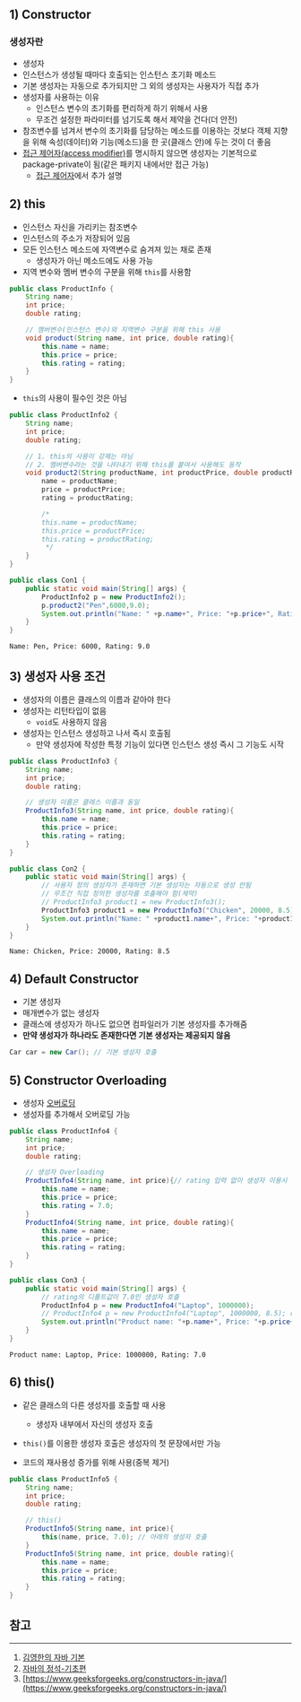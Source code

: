 ## 1) Constructor

### 생성자란

* 생성자
* 인스턴스가 생성될 때마다 호출되는 인스턴스 초기화 메소드
* 기본 생성자는 자동으로 추가되지만 그 외의 생성자는 사용자가 직접 추가
* 생성자를 사용하는 이유
  * 인스턴스 변수의 초기화를 편리하게 하기 위해서 사용
  * 무조건 설정한 파라미터를 넘기도록 해서 제약을 건다(더 안전)
* 참조변수를 넘겨서 변수의 초기화를 담당하는 메소드를 이용하는 것보다 객체 지향을 위해 속성(데이터)와 기능(메소드)을 한 곳(클래스 안)에 두는 것이 더 좋음
* [접근 제어자(access modifier)](https://github.com/seungki1011/Data-Engineering/blob/main/java/notes/(14)%20Access%20Modifier.md)를 명시하지 않으면 생성자는 기본적으로 package-private이 됨(같은 패키지 내에서만 접근 가능)
  * [접근 제어자](https://github.com/seungki1011/Data-Engineering/blob/main/java/notes/(14)%20Access%20Modifier.md)에서 추가 설명


## 2) this

* 인스턴스 자신을 가리키는 참조변수
* 인스턴스의 주소가 저장되어 있음
* 모든 인스턴스 메소드에 자역변수로 숨겨져 있는 채로 존재
  * 생성자가 아닌 메소드에도 사용 가능
* 지역 변수와 멤버 변수의 구분을 위해 ```this```를 사용함

```java
public class ProductInfo {
    String name;
    int price;
    double rating;

    // 멤버변수(인스턴스 변수)와 지역변수 구분을 위해 this 사용
    void product(String name, int price, double rating){
        this.name = name;
        this.price = price;
        this.rating = rating;
    }
}
```

* ```this```의 사용이 필수인 것은 아님

```java
public class ProductInfo2 {
    String name;
    int price;
    double rating;

    // 1. this의 사용이 강제는 아님
    // 2. 멤버변수라는 것을 나타내기 위해 this를 붙여서 사용해도 동작
    void product2(String productName, int productPrice, double productRating){
        name = productName;
        price = productPrice;
        rating = productRating;

        /*
        this.name = productName;
        this.price = productPrice;
        this.rating = productRating;
         */
    }
}
```

```java
public class Con1 {
    public static void main(String[] args) {
        ProductInfo2 p = new ProductInfo2();
        p.product2("Pen",6000,9.0);
        System.out.println("Name: " +p.name+", Price: "+p.price+", Rating: "+p.rating);
    }
}
```

```
Name: Pen, Price: 6000, Rating: 9.0
```

## 3) 생성자 사용 조건

* 생성자의 이름은 클래스의 이름과 같아야 한다
* 생성자는 리턴타입이 없음
  * ```void```도 사용하지 않음
* 생성자는 인스턴스 생성하고 나서 즉시 호출됨
  * 만약 생성자에 작성한 특정 기능이 있다면 인스턴스 생성 즉시 그 기능도 시작


```java
public class ProductInfo3 {
    String name;
    int price;
    double rating;

    // 생성자 이름은 클래스 이름과 동일
    ProductInfo3(String name, int price, double rating){
        this.name = name;
        this.price = price;
        this.rating = rating;
    }
}
```

```java
public class Con2 {
    public static void main(String[] args) {
        // 사용자 정의 생성자가 존재하면 기본 생성자는 자동으로 생성 안됨
      	// 무조건 직접 정의한 생성자를 호출해야 함(제약)
        // ProductInfo3 product1 = new ProductInfo3();
        ProductInfo3 product1 = new ProductInfo3("Chicken", 20000, 8.5);
        System.out.println("Name: " +product1.name+", Price: "+product1.price+", Rating: "+product1.rating);
    }
}
```

```
Name: Chicken, Price: 20000, Rating: 8.5
```

## 4) Default Constructor

* 기본 생성자
* 매개변수가 없는 생성자
* 클래스에 생성자가 하나도 없으면 컴파일러가 기본 생성자를 추가해줌
* **만약 생성자가 하나라도 존재한다면 기본 생성자는 제공되지 않음**

```java
Car car = new Car(); // 기본 생성자 호출
```

## 5) Constructor Overloading

* 생성자 [오버로딩](https://github.com/seungki1011/Data-Engineering/blob/main/java/notes/(8)%20Method.md#4-overloading)
* 생성자를 추가해서 오버로딩 가능

```java
public class ProductInfo4 {
    String name;
    int price;
    double rating;

    // 생성자 Overloading
    ProductInfo4(String name, int price){// rating 입력 없이 생성자 이용시 이 생성자 호출
        this.name = name;
        this.price = price;
        this.rating = 7.0;
    }
    ProductInfo4(String name, int price, double rating){
        this.name = name;
        this.price = price;
        this.rating = rating;
    }
}
```

```java
public class Con3 {
    public static void main(String[] args) {
        // rating의 디폴트값이 7.0인 생성자 호출
        ProductInfo4 p = new ProductInfo4("Laptop", 1000000);
        // ProductInfo4 p = new ProductInfo4("Laptop", 1000000, 8.5); rating까지 포함한 생성자 호출
        System.out.println("Product name: "+p.name+", Price: "+p.price+", Rating: "+p.rating);
    }
}
```

```
Product name: Laptop, Price: 1000000, Rating: 7.0
```

## 6) this()

* 같은 클래스의 다른 생성자를 호출할 때 사용
  * 생성자 내부에서 자신의 생성자 호출

* ```this()```를 이용한 생성자 호출은 생성자의 첫 문장에서만 가능
* 코드의 재사용성 증가를 위해 사용(중복 제거)

```java
public class ProductInfo5 {
    String name;
    int price;
    double rating;

    // this()
    ProductInfo5(String name, int price){
        this(name, price, 7.0); // 아래의 생성자 호출
    }
    ProductInfo5(String name, int price, double rating){
        this.name = name;
        this.price = price;
        this.rating = rating;
    }
}
```



## 참고

---

1. [김영한의 자바 기본](https://www.inflearn.com/course/%EA%B9%80%EC%98%81%ED%95%9C%EC%9D%98-%EC%8B%A4%EC%A0%84-%EC%9E%90%EB%B0%94-%EA%B8%B0%EB%B3%B8%ED%8E%B8/dashboard)
1. [자바의 정석-기초편](https://www.youtube.com/user/MasterNKS)
1. [https://www.geeksforgeeks.org/constructors-in-java/](https://www.geeksforgeeks.org/constructors-in-java/)
